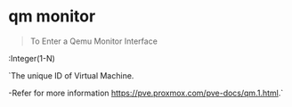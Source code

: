 # qm monitor<vmid>

> To Enter a Qemu Monitor Interface

<vmid>:Integer(1-N)

`The unique ID of Virtual Machine. 
 
-Refer for more information <https://pve.proxmox.com/pve-docs/qm.1.html>.`


